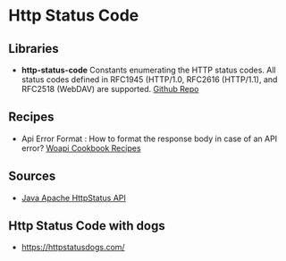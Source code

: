 # Http Status Code

##  Libraries
- **http-status-code** Constants enumerating the HTTP status codes. All status codes defined in RFC1945 (HTTP/1.0, RFC2616 (HTTP/1.1), and RFC2518 (WebDAV) are supported.
[Github Repo](https://github.com/prettymuchbryce/http-status-codes#readme)

## Recipes

- Api Error Format : How to format the response body in case of an API error? [Woapi Cookbook Recipes](https://github.com/octo-woapi/cookbook/blob/master/recipes/error-format.md)
 
## Sources
- [Java Apache HttpStatus API](https://hc.apache.org/httpclient-legacy/apidocs/org/apache/commons/httpclient/HttpStatus.html)

## Http Status Code with dogs
- https://httpstatusdogs.com/